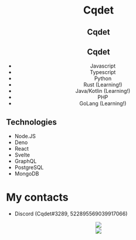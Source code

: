 <div align="center"><h1>Cqdet</h1></div>

<div align="center"><h2>Cqdet</h2></div>

<div align="center"><h2>Cqdet</h2></div>
<div align="center">
  <ul>
    <li>Javascript</li>
    <li>Typescript</li>
    <li>Python</li>
    <li>Rust (Learning!)</li>
    <li>Java/Kotlin (Learning!)</li>
    <li>PHP</li>
    <li>GoLang (Learning!)</li>
  </ul>
</div>

## Technologies
- Node.JS
- Deno
- React
- Svelte
- GraphQL
- PostgreSQL
- MongoDB

# My contacts
- Discord (Cqdet#3289, 522895569039917066)


<div align="center">
  <img src="https://github-readme-stats.vercel.app/api?username=Cqdet&show_icons=true&count_private=true&hide_title=true">
  <br />
  <img src="https://github-readme-stats.vercel.app/api/top-langs/?username=Cqdet"?
</div>
